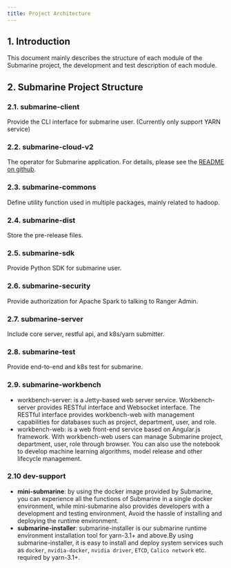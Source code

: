 ```yaml
---
title: Project Architecture
---
```


<!--
   Licensed to the Apache Software Foundation (ASF) under one or more
   contributor license agreements.  See the NOTICE file distributed with
   this work for additional information regarding copyright ownership.
   The ASF licenses this file to You under the Apache License, Version 2.0
   (the "License"); you may not use this file except in compliance with
   the License.  You may obtain a copy of the License at
   http://www.apache.org/licenses/LICENSE-2.0
   Unless required by applicable law or agreed to in writing, software
   distributed under the License is distributed on an "AS IS" BASIS,
   WITHOUT WARRANTIES OR CONDITIONS OF ANY KIND, either express or implied.
   See the License for the specific language governing permissions and
   limitations under the License.
-->

## 1. Introduction

This document mainly describes the structure of each module of the Submarine project, the development and test description of each module.

## 2. Submarine Project Structure

### 2.1. submarine-client

Provide the CLI interface for submarine user. (Currently only support YARN service)

### 2.2. submarine-cloud-v2

The operator for Submarine application. For details, please see the [README on github](https://github.com/apache/submarine/blob/master/submarine-cloud-v2/README.md).

### 2.3. submarine-commons

Define utility function used in multiple packages, mainly related to hadoop.

### 2.4. submarine-dist

Store the pre-release files.

### 2.5. submarine-sdk

Provide Python SDK for submarine user.

### 2.6. submarine-security

Provide authorization for Apache Spark to talking to Ranger Admin.

### 2.7. submarine-server

Include core server, restful api, and k8s/yarn submitter.

### 2.8. submarine-test

Provide end-to-end and k8s test for submarine.

### 2.9. submarine-workbench

- workbench-server: is a Jetty-based web server service. Workbench-server provides RESTful interface and Websocket interface. The RESTful interface provides workbench-web with management capabilities for databases such as project, department, user, and role.
- workbench-web: is a web front-end service based on Angular.js framework. With workbench-web users can manage Submarine project, department, user, role through browser. You can also use the notebook to develop machine learning algorithms, model release and other lifecycle management.

### 2.10 dev-support

- **mini-submarine**: by using the docker image provided by Submarine, you can
  experience all the functions of Submarine in a single docker environment, while
  mini-submarine also provides developers with a development and testing
  environment, Avoid the hassle of installing and deploying the runtime
  environment.
- **submarine-installer**: submarine-installer is our submarine runtime
  environment installation tool for yarn-3.1+ and above.By using
  submarine-installer, it is easy to install and deploy system services such as
  `docker`, `nvidia-docker`, `nvidia driver`, `ETCD`, `Calico network` etc.
  required by yarn-3.1+.
